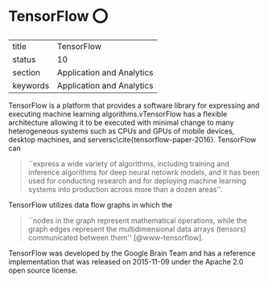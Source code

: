 # TensorFlow :o:


|          |                           |
| -------- | ------------------------- |
| title    | TensorFlow                | 
| status   | 10                        |
| section  | Application and Analytics |
| keywords | Application and Analytics |



TensorFlow is a platform that provides a software library for
expressing and executing machine learning algorithms.vTensorFlow has a
flexible architecture allowing it to be executed with minimal change
to many heterogeneous systems such as CPUs and GPUs of mobile devices,
desktop machines, and serversc\cite{tensorflow-paper-2016}.
TensorFlow can

> ``express a wide variety of algorithms, including training and
> inference algorithms for deep neural netowrk models, and it has been
> used for conducting research and for deploying machine learning
> systems into production across more than a dozen areas''.

TensorFlow utilizes data flow graphs in which the

> ``nodes in the graph represent mathematical operations, while the
> graph edges represent the multidimensional data arrays (tensors)
> communicated between them'' [@www-tensorflow].

TensorFlow was developed by the
Google Brain Team and has a reference implementation that was released
on 2015-11-09 under the Apache 2.0 open source license.


    
